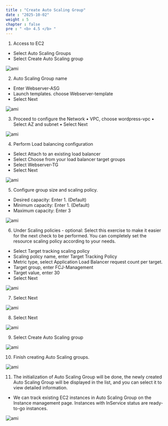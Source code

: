```yaml
---
title : "Create Auto Scaling Group"
date : "2025-10-02"
weight : 5
chapter : false
pre : " <b> 4.5 </b> "
---
```


1. Access to EC2
- Select Auto Scaling Groups
- Select Create Auto Scaling group

![ami](/images/createautoscaling/auto-scaling-group-setup-01.png?featherlight=false&width=90pc)

2. Auto Scaling Group name
- Enter Webserver-ASG
- Launch templates. choose Webserver-template
- Select Next

![ami](/images/createautoscaling/auto-scaling-group-setup-02.png?featherlight=false&width=90pc)

3. Proceed to configure the Network
• VPC, choose wordpress-vpc
• Select AZ and subnet
• Select Next


![ami](/images/createautoscaling/auto-scaling-group-setup-03.png?featherlight=false&width=90pc)

4. Perform Load balancing configuration
- Select Attach to an existing load balancer
- Select Choose from your load balancer target groups
- Select Webserver-TG
- Select Next


![ami](/images/createautoscaling/auto-scaling-group-setup-04.png?featherlight=false&width=90pc)

5. Configure group size and scaling policy.
- Desired capacity: Enter 1. (Default)
- Minimum capacity: Enter 1. (Default)
- Maximum capacity: Enter 3


![ami](/images/createautoscaling/auto-scaling-group-setup-05.png?featherlight=false&width=90pc)

6. Under Scaling policies - optional: Select this exercise to make it easier for the next check to be performed. You can completely set the resource scaling policy according to your needs.
- Select Target tracking scaling policy
- Scaling policy name, enter Target Tracking Policy
- Metric type, select Application Load Balancer request count per target.
- Target group, enter FCJ-Management
- Target value, enter 30
- Select Next

![ami](/images/createautoscaling/auto-scaling-group-setup-06.png?featherlight=false&width=90pc)

7. Select Next

![ami](/images/createautoscaling/auto-scaling-group-setup-07.png?featherlight=false&width=90pc)

8. Select Next

![ami](/images/createautoscaling/auto-scaling-group-setup-08.png?featherlight=false&width=90pc)

9. Select Create Auto Scaling group

![ami](/images/createautoscaling/auto-scaling-group-setup-09.png?featherlight=false&width=90pc)


10. Finish creating Auto Scaling groups.

![ami](/images/createautoscaling/auto-scaling-group-setup-10.png?featherlight=false&width=90pc)


11. The initialization of Auto Scaling Group will be done, the newly created Auto Scaling Group will be displayed in the list, and you can select it to view detailed information.
- We can track existing EC2 instances in Auto Scaling Group on the Instance management page. Instances with InService status are ready-to-go instances.

![ami](/images/createautoscaling/auto-scaling-group-setup-11.png?featherlight=false&width=90pc)